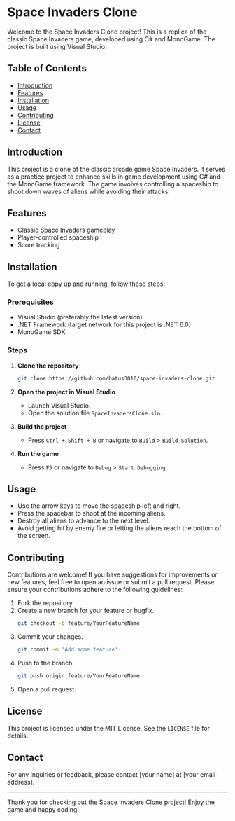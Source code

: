 # Space Invaders Clone

Welcome to the Space Invaders Clone project! This is a replica of the classic Space Invaders game, developed using C# and MonoGame. The project is built using Visual Studio.

## Table of Contents

- [Introduction](#introduction)
- [Features](#features)
- [Installation](#installation)
- [Usage](#usage)
- [Contributing](#contributing)
- [License](#license)
- [Contact](#contact)

## Introduction

This project is a clone of the classic arcade game Space Invaders. It serves as a practice project to enhance skills in game development using C# and the MonoGame framework. The game involves controlling a spaceship to shoot down waves of aliens while avoiding their attacks.

## Features

- Classic Space Invaders gameplay
- Player-controlled spaceship
- Score tracking

## Installation

To get a local copy up and running, follow these steps:

### Prerequisites

- Visual Studio (preferably the latest version)
- .NET Framework (target network for this project is .NET 6.0)
- MonoGame SDK

### Steps

1. **Clone the repository**
    ```sh
    git clone https://github.com/batus3010/space-invaders-clone.git
    ```
2. **Open the project in Visual Studio**
    - Launch Visual Studio.
    - Open the solution file `SpaceInvadersClone.sln`.

3. **Build the project**
    - Press `Ctrl + Shift + B` or navigate to `Build` > `Build Solution`.

4. **Run the game**
    - Press `F5` or navigate to `Debug` > `Start Debugging`.

## Usage

- Use the arrow keys to move the spaceship left and right.
- Press the spacebar to shoot at the incoming aliens.
- Destroy all aliens to advance to the next level.
- Avoid getting hit by enemy fire or letting the aliens reach the bottom of the screen.

## Contributing

Contributions are welcome! If you have suggestions for improvements or new features, feel free to open an issue or submit a pull request. Please ensure your contributions adhere to the following guidelines:

1. Fork the repository.
2. Create a new branch for your feature or bugfix.
    ```sh
    git checkout -b feature/YourFeatureName
    ```
3. Commit your changes.
    ```sh
    git commit -m 'Add some feature'
    ```
4. Push to the branch.
    ```sh
    git push origin feature/YourFeatureName
    ```
5. Open a pull request.

## License

This project is licensed under the MIT License. See the `LICENSE` file for details.

## Contact

For any inquiries or feedback, please contact [your name] at [your email address].

---

Thank you for checking out the Space Invaders Clone project! Enjoy the game and happy coding!
